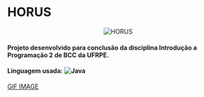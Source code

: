 # HORUS

<p align="center">
<img alt="HORUS" src="https://i.redd.it/n7lbmotqo9a71.png"/>
</p>


#### Projeto desenvolvido para conclusão da disciplina Introdução a Programação 2 de BCC da UFRPE. 

#### Linguagem usada: <img alt="Java" src="https://img.shields.io/badge/java-%23ED8B00.svg?style=for-the-badge&logo=java&logoColor=white"/>

[GIF IMAGE](https://github.com/eduardaalvess/horus/blob/master/github/horus-visualizacao.gif)



